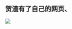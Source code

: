 ## 贺渣有了自己的网页、
<DOCTYPE html>
<html lang=“en”>    
<head>
   <meta charset=“UTF-8”>
   <title>LOL</title>
</head>
<body>  
<img src=“1.jpg.jpg”/>
